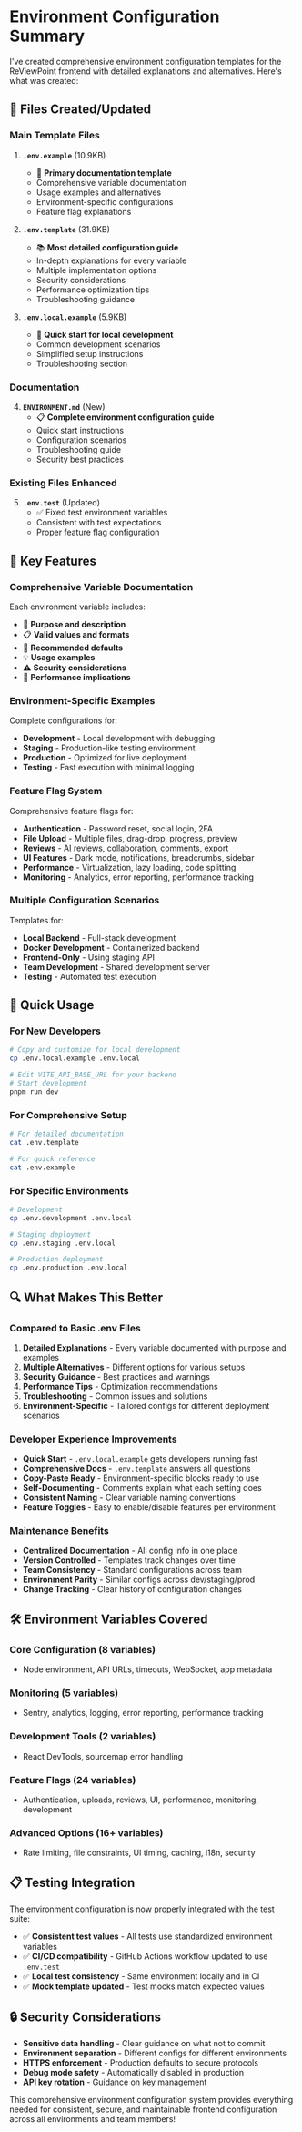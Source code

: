 # Environment Configuration Summary

I've created comprehensive environment configuration templates for the ReViewPoint frontend with detailed explanations and alternatives. Here's what was created:

## 📁 Files Created/Updated

### Main Template Files

1. **`.env.example`** (10.9KB)
   - 📖 **Primary documentation template**
   - Comprehensive variable documentation
   - Usage examples and alternatives
   - Environment-specific configurations
   - Feature flag explanations

2. **`.env.template`** (31.9KB)
   - 📚 **Most detailed configuration guide**
   - In-depth explanations for every variable
   - Multiple implementation options
   - Security considerations
   - Performance optimization tips
   - Troubleshooting guidance

3. **`.env.local.example`** (5.9KB)
   - 🚀 **Quick start for local development**
   - Common development scenarios
   - Simplified setup instructions
   - Troubleshooting section

### Documentation

4. **`ENVIRONMENT.md`** (New)
   - 📋 **Complete environment configuration guide**
   - Quick start instructions
   - Configuration scenarios
   - Troubleshooting guide
   - Security best practices

### Existing Files Enhanced

5. **`.env.test`** (Updated)
   - ✅ Fixed test environment variables
   - Consistent with test expectations
   - Proper feature flag configuration

## 🔧 Key Features

### Comprehensive Variable Documentation

Each environment variable includes:

- 🔧 **Purpose and description**
- 📋 **Valid values and formats**
- 🌟 **Recommended defaults**
- 💡 **Usage examples**
- ⚠️ **Security considerations**
- 🚀 **Performance implications**

### Environment-Specific Examples

Complete configurations for:

- **Development** - Local development with debugging
- **Staging** - Production-like testing environment
- **Production** - Optimized for live deployment
- **Testing** - Fast execution with minimal logging

### Feature Flag System

Comprehensive feature flags for:

- **Authentication** - Password reset, social login, 2FA
- **File Upload** - Multiple files, drag-drop, progress, preview
- **Reviews** - AI reviews, collaboration, comments, export
- **UI Features** - Dark mode, notifications, breadcrumbs, sidebar
- **Performance** - Virtualization, lazy loading, code splitting
- **Monitoring** - Analytics, error reporting, performance tracking

### Multiple Configuration Scenarios

Templates for:

- **Local Backend** - Full-stack development
- **Docker Development** - Containerized backend
- **Frontend-Only** - Using staging API
- **Team Development** - Shared development server
- **Testing** - Automated test execution

## 🚀 Quick Usage

### For New Developers

```bash
# Copy and customize for local development
cp .env.local.example .env.local

# Edit VITE_API_BASE_URL for your backend
# Start development
pnpm run dev
```

### For Comprehensive Setup

```bash
# For detailed documentation
cat .env.template

# For quick reference
cat .env.example
```

### For Specific Environments

```bash
# Development
cp .env.development .env.local

# Staging deployment
cp .env.staging .env.local

# Production deployment  
cp .env.production .env.local
```

## 🔍 What Makes This Better

### Compared to Basic .env Files

1. **Detailed Explanations** - Every variable documented with purpose and examples
2. **Multiple Alternatives** - Different options for various setups
3. **Security Guidance** - Best practices and warnings
4. **Performance Tips** - Optimization recommendations
5. **Troubleshooting** - Common issues and solutions
6. **Environment-Specific** - Tailored configs for different deployment scenarios

### Developer Experience Improvements

- **Quick Start** - `.env.local.example` gets developers running fast
- **Comprehensive Docs** - `.env.template` answers all questions
- **Copy-Paste Ready** - Environment-specific blocks ready to use
- **Self-Documenting** - Comments explain what each setting does
- **Consistent Naming** - Clear variable naming conventions
- **Feature Toggles** - Easy to enable/disable features per environment

### Maintenance Benefits

- **Centralized Documentation** - All config info in one place
- **Version Controlled** - Templates track changes over time
- **Team Consistency** - Standard configurations across team
- **Environment Parity** - Similar configs across dev/staging/prod
- **Change Tracking** - Clear history of configuration changes

## 🛠️ Environment Variables Covered

### Core Configuration (8 variables)

- Node environment, API URLs, timeouts, WebSocket, app metadata

### Monitoring (5 variables)  

- Sentry, analytics, logging, error reporting, performance tracking

### Development Tools (2 variables)

- React DevTools, sourcemap error handling

### Feature Flags (24 variables)

- Authentication, uploads, reviews, UI, performance, monitoring, development

### Advanced Options (16+ variables)

- Rate limiting, file constraints, UI timing, caching, i18n, security

## 📋 Testing Integration

The environment configuration is now properly integrated with the test suite:

- ✅ **Consistent test values** - All tests use standardized environment variables
- ✅ **CI/CD compatibility** - GitHub Actions workflow updated to use `.env.test`
- ✅ **Local test consistency** - Same environment locally and in CI
- ✅ **Mock template updated** - Test mocks match expected values

## 🔒 Security Considerations

- **Sensitive data handling** - Clear guidance on what not to commit
- **Environment separation** - Different configs for different environments  
- **HTTPS enforcement** - Production defaults to secure protocols
- **Debug mode safety** - Automatically disabled in production
- **API key rotation** - Guidance on key management

This comprehensive environment configuration system provides everything needed for consistent, secure, and maintainable frontend configuration across all environments and team members!
